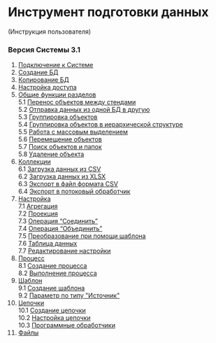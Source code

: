 # Инструмент подготовки данных
(Инструкция пользователя)
### Версия Cистемы 3.1

1. [Подключение к Системе](Начало%20работы/Пользовательская%20БД.md#создание-бд)
2. [Создание БД](Начало%20работы/Пользовательская%20БД.md#создание-бд)
3. [Копирование БД](Начало%20работы/Пользовательская%20БД.md#копирование-бд)
4. [Настройка доступа](Начало%20работы/Пользовательская%20БД.md#настройка-доступа)
5. [Общие функции разделов](Общие%20функции%20разделов/Общие%20функции%20разделов.md)  
    5.1 [Перенос объектов между стендами](Общие%20функции%20разделов/Общие%20функции%20разделов.md#перенос-объектов-между-стендами)  
    5.2 [Отправка данных из одной БД в другую](Общие%20функции%20разделов/Общие%20функции%20разделов.md#отправка-данных-из-одной-бд-в-другую)    
    5.3 [Группировка объектов](Общие%20функции%20разделов/Общие%20функции%20разделов.md#группировка-объектов)  
    5.4 [Группировка объектов в иерархической структуре](Общие%20функции%20разделов/Общие%20функции%20разделов.md#группировка-объектов-в-иерархической-структуре)  
    5.5 [Работа с массовым выделением](Общие%20функции%20разделов/Общие%20функции%20разделов.md#работа-с-массовым-выделением)  
    5.6 [Перемещение объектов](Общие%20функции%20разделов/Общие%20функции%20разделов.md#вырезание-и-вставка-выделенных-объектов)  
    5.7 [Поиск объектов и папок](Общие%20функции%20разделов/Общие%20функции%20разделов.md#поиск-объектов-и-папок)  
    5.8 [Удаление объекта](Общие%20функции%20разделов/Общие%20функции%20разделов.md#удаление-объекта)  
6. [Коллекции](Коллекции/Коллекции.md)  
    6.1 [Загрузка данных из CSV](Коллекции/Импорт%20файлов.md#загрузка-данных-из-csv-файлов)  
    6.2 [Загрузка данных из XLSX](Коллекции/Импорт%20файлов.md#загрузка-данных-из-xlsx-файлов)  
    6.3 [Экспорт в файл формата CSV](Коллекции/Экспорт%20файлов.md#экспорт-в-файл-формата-csv)  
    6.4 [Экспорт в потоковый обработчик](Коллекции/Экспорт%20файлов.md#экспорт-в-потоковый-обработчик)  
7. [Настройка](Настройка/Настройка.md)  
    7.1 [Агрегация](Настройка/Преобразование%20данных/Агрегация.md)  
    7.2 [Проекция](Настройка/Преобразование%20данных/Проекция.md)  
    7.3 [Операция “Соединить”](Настройка/Преобразование%20данных/Соединить.md)  
    7.4 [Операция “Объединить”](Настройка/Преобразование%20данных/Объединить.md)  
    7.5 [Преобразование при помощи шаблона](Настройка/Преобразование%20данных/Преобразование%20при%20помощи%20шаблона.md)  
    7.6 [Таблица данных](Настройка/Преобразование%20данных/Таблица%20данных.md)  
    7.7 [Редактирование настройки](Настройка/Редактирование%20настройки/Редактирование%20настройки.md)  
8. [Процесс](Процессы/Процессы.md)  
    8.1 [Создание процесса](Процессы/Процессы.md#создание-процесса)  
    8.2 [Выполнение процесса](Процессы/Процессы.md#выполнение-процесса)  
9. [Шаблон](Шаблоны/Создание%20нового%20шаблона.md)  
    9.1 [Создание шаблона](Шаблоны/Создание%20нового%20шаблона.md#создание-шаблона)  
    9.2 [Параметр по типу "Источник"](Шаблоны/Параметр%20по%20типу%20Источник.md)  
10. [Цепочки](Цепочки%20преобразований/Цепочки%20преобразований.md)  
    10.1 [Создание цепочки](Цепочки%20преобразований/Цепочки%20преобразований.md#создание-цепочки)  
    10.2 [Настройка цепочки](Цепочки%20преобразований/Цепочки%20преобразований.md#настройка-цепочки)  
    10.3 [Программные обработчики](Цепочки%20преобразований/Программные%20обработчики.md#общее-описание)  
11. [Файлы](Файлы/Файлы.md)